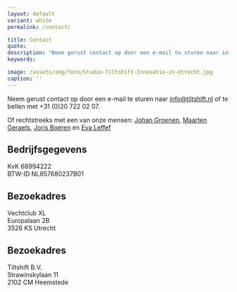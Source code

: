 ```yaml
---
layout: default
variant: white
permalink: /contact/

title: Contact
quote: 
description: "Neem gerust contact op door een e-mail te sturen naar info@tiltshift.nl of te bellen met +31 (0)20 722 02 07."
keywords: 

image: /assets/img/foto/Studio-Tiltshift-Innovatie-in-Utrecht.jpg
caption: ''
---
```


Neem gerust contact op door een e-mail te sturen naar [info@tiltshift.nl](mailto:info@tiltshift.nl) of te bellen met +31 (0)20 722 02 07.

Of rechtstreeks met een van onze mensen: [Johan Groenen](/mensen/johan-groenen/), [Maarten Geraets](/mensen/maarten-geraets/), [Joris Boeren](/mensen/joris-boeren/) en [Eva Leffef](/mensen/eva-leffef/) 

## Bedrijfsgegevens

KvK 68994222<br>
BTW-ID NL857680237B01

## Bezoekadres

Vechtclub XL<br>
Europalaan 2B<br>
3526 KS Utrecht

## Bezoekadres

Tiltshift B.V.<br>
Strawinskylaan 11<br>
2102 CM Heemstede
